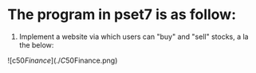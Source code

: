 # The program in pset7 is as follow:

1. Implement a website via which users can "buy" and "sell" stocks, a la the below:

![c$50 Finance](./C$50Finance.png)